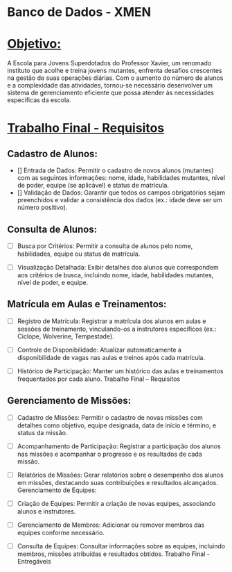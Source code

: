 # Banco de Dados - XMEN

# <ins>Objetivo:<ins>

A Escola para Jovens Superdotados do Professor Xavier, um renomado instituto que acolhe e treina jovens mutantes, enfrenta
desafios crescentes na gestão de suas operações diárias. Com o aumento do número de alunos e a complexidade das atividades,
tornou-se necessário desenvolver um sistema de gerenciamento eficiente que possa atender às necessidades específicas da escola.


# <ins>Trabalho Final - Requisitos<ins>

## Cadastro de Alunos:
- [] Entrada de Dados: Permitir o cadastro de novos alunos (mutantes) com as seguintes informações: nome, idade, habilidades
mutantes, nível de poder, equipe (se aplicável) e status de matrícula.
- [] Validação de Dados: Garantir que todos os campos obrigatórios sejam preenchidos e validar a consistência dos dados (ex.: idade
deve ser um número positivo).


## Consulta de Alunos:
- [ ] Busca por Critérios: Permitir a consulta de alunos pelo nome, habilidades, equipe ou status de matrícula.
- [ ] Visualização Detalhada: Exibir detalhes dos alunos que correspondem aos critérios de busca, incluindo nome, idade, habilidades
mutantes, nível de poder, e equipe.


## Matrícula em Aulas e Treinamentos:
- [ ] Registro de Matrícula: Registrar a matrícula dos alunos em aulas e sessões de treinamento, vinculando-os a instrutores específicos
(ex.: Ciclope, Wolverine, Tempestade).
- [ ] Controle de Disponibilidade: Atualizar automaticamente a disponibilidade de vagas nas aulas e treinos após cada matrícula.
- [ ] Histórico de Participação: Manter um histórico das aulas e treinamentos frequentados por cada aluno.
Trabalho Final – Requisitos


## Gerenciamento de Missões:
- [ ] Cadastro de Missões: Permitir o cadastro de novas missões com detalhes como objetivo, equipe designada, data de início e término,
e status da missão.
- [ ] Acompanhamento de Participação: Registrar a participação dos alunos nas missões e acompanhar o progresso e os resultados de
cada missão.
- [ ] Relatórios de Missões: Gerar relatórios sobre o desempenho dos alunos em missões, destacando suas contribuições e resultados
alcançados.
Gerenciamento de Equipes:
- [ ] Criação de Equipes: Permitir a criação de novas equipes, associando alunos e instrutores.
- [ ] Gerenciamento de Membros: Adicionar ou remover membros das equipes conforme necessário.
- [ ] Consulta de Equipes: Consultar informações sobre as equipes, incluindo membros, missões atribuídas e resultados obtidos.
Trabalho Final - Entregáveis

